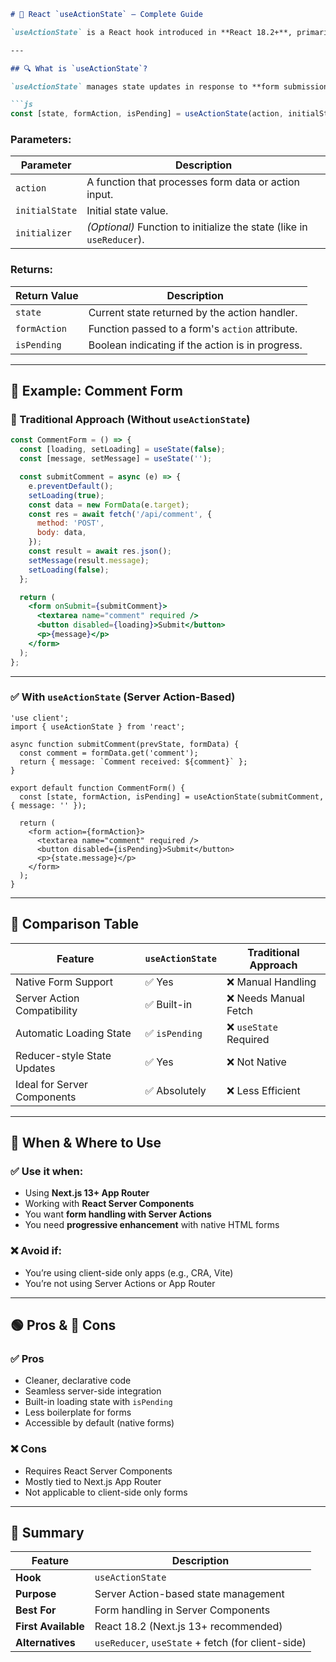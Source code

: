 
```markdown
# 📌 React `useActionState` – Complete Guide

`useActionState` is a React hook introduced in **React 18.2+**, primarily used with **React Server Components (RSC)** and frameworks like **Next.js 13+** with the **App Router**. It simplifies state management for forms and user actions, especially when combined with **Server Actions**.

---

## 🔍 What is `useActionState`?

`useActionState` manages state updates in response to **form submissions** or **user-triggered actions** using an **action handler**. It works natively with HTML forms and is a powerful tool when using **Server Actions**.

```js
const [state, formAction, isPending] = useActionState(action, initialState, initializer?)
```

### Parameters:

| Parameter     | Description |
|---------------|-------------|
| `action`      | A function that processes form data or action input. |
| `initialState`| Initial state value. |
| `initializer` | *(Optional)* Function to initialize the state (like in `useReducer`). |

### Returns:

| Return Value  | Description |
|---------------|-------------|
| `state`       | Current state returned by the action handler. |
| `formAction`  | Function passed to a form's `action` attribute. |
| `isPending`   | Boolean indicating if the action is in progress. |

---

## 📘 Example: Comment Form

### 🔁 Traditional Approach (Without `useActionState`)

```jsx
const CommentForm = () => {
  const [loading, setLoading] = useState(false);
  const [message, setMessage] = useState('');

  const submitComment = async (e) => {
    e.preventDefault();
    setLoading(true);
    const data = new FormData(e.target);
    const res = await fetch('/api/comment', {
      method: 'POST',
      body: data,
    });
    const result = await res.json();
    setMessage(result.message);
    setLoading(false);
  };

  return (
    <form onSubmit={submitComment}>
      <textarea name="comment" required />
      <button disabled={loading}>Submit</button>
      <p>{message}</p>
    </form>
  );
};
```

---

### ✅ With `useActionState` (Server Action-Based)

```tsx
'use client';
import { useActionState } from 'react';

async function submitComment(prevState, formData) {
  const comment = formData.get('comment');
  return { message: `Comment received: ${comment}` };
}

export default function CommentForm() {
  const [state, formAction, isPending] = useActionState(submitComment, { message: '' });

  return (
    <form action={formAction}>
      <textarea name="comment" required />
      <button disabled={isPending}>Submit</button>
      <p>{state.message}</p>
    </form>
  );
}
```

---

## 🔄 Comparison Table

| Feature                         | `useActionState`     | Traditional Approach       |
|---------------------------------|------------------------|-----------------------------|
| Native Form Support             | ✅ Yes                 | ❌ Manual Handling          |
| Server Action Compatibility     | ✅ Built-in            | ❌ Needs Manual Fetch       |
| Automatic Loading State         | ✅ `isPending`         | ❌ `useState` Required      |
| Reducer-style State Updates     | ✅ Yes                 | ❌ Not Native               |
| Ideal for Server Components     | ✅ Absolutely          | ❌ Less Efficient           |

---

## 🚦 When & Where to Use

### ✅ Use it when:
- Using **Next.js 13+ App Router**
- Working with **React Server Components**
- You want **form handling with Server Actions**
- You need **progressive enhancement** with native HTML forms

### ❌ Avoid if:
- You’re using client-side only apps (e.g., CRA, Vite)
- You’re not using Server Actions or App Router

---

## 🟢 Pros & 🔴 Cons

### ✅ Pros
- Cleaner, declarative code
- Seamless server-side integration
- Built-in loading state with `isPending`
- Less boilerplate for forms
- Accessible by default (native forms)

### ❌ Cons
- Requires React Server Components
- Mostly tied to Next.js App Router
- Not applicable to client-side only forms

---

## 📍 Summary

| Feature         | Description |
|-----------------|-------------|
| **Hook**        | `useActionState` |
| **Purpose**     | Server Action-based state management |
| **Best For**    | Form handling in Server Components |
| **First Available** | React 18.2 (Next.js 13+ recommended) |
| **Alternatives**| `useReducer`, `useState` + fetch (for client-side) |


